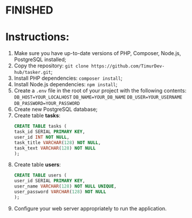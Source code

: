 # FINISHED

# Instructions:
1. Make sure you have up-to-date versions of PHP, Composer, Node.js, PostgreSQL installed;
2. Copy the repository: `git clone https://github.com/TimurDev-hub/tasker.git`;
3. Install PHP dependencies: `composer install`;
4. Install Node.js dependencies: `npm install`;
5. Create a `.env` file in the root of your project with the following contents:
	`DB_HOST=YOUR_LOCALHOST`
	`DB_NAME=YOUR_DB_NAME`
	`DB_USER=YOUR_USERNAME`
	`DB_PASSWORD=YOUR_PASSWORD`
6. Create new PostgreSQL database;
7. Create table **tasks**:
	```sql
	CREATE TABLE tasks (
	task_id SERIAL PRIMARY KEY,
	user_id INT NOT NULL,
	task_title VARCHAR(128) NOT NULL,
	task_text VARCHAR(128) NOT NULL
	);
	```
8. Create table **users**:
	```sql
	CREATE TABLE users (
	user_id SERIAL PRIMARY KEY,
	user_name VARCHAR(128) NOT NULL UNIQUE,
	user_password VARCHAR(128) NOT NULL
	);
	```
9. Configure your web server appropriately to run the application.